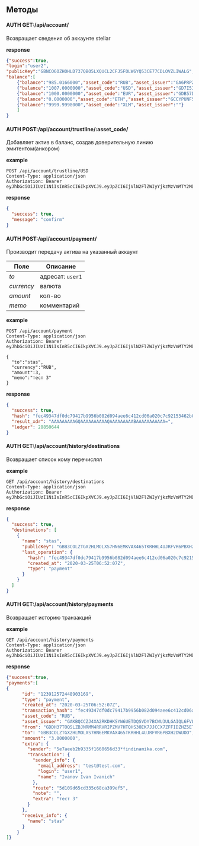## Методы

#### AUTH GET:/api/account/
Возвращает сведения об аккаунте stellar

**response**

```json
{"success":true,
"login":"user2",
"publicKey":"GBNCO6OZHOHLD737QBO5LXQUCL2CFJ5FOLW6YQ53CE77CDLOVZLIWALG",
"balance":[
    {"balance":"985.0166000","asset_code":"RUB","asset_issuer":"GA6PRPZOOYMQMDNPJZA46TJRUEXHTIQ2DE3XUPM5ZXYH7BVJ3HZC5TOB"},
    {"balance":"1007.0000000","asset_code":"USD","asset_issuer":"GD7I5IWXUWUJRW2FXDWDMIMNTVV63SB3YFBE5S7SGM3TWWNJKWRM32VD"},
    {"balance":"1000.0000000","asset_code":"EUR","asset_issuer":"GDB57DYTYHFPC6EBZTE2EN352RZRMYAJ7SQYLVUABOBYEQKH6IXOT6UU"},
    {"balance":"0.0000000","asset_code":"ETH","asset_issuer":"GCCYPUNF5VKKCS5AC2BQLI4J2MFCNCRZLFSMIK6CBDCCY4BLG35NJMJL"},
    {"balance":"9999.9998000","asset_code":"XLM","asset_issuer":""}
    ]
}
```

#### AUTH POST:/api/account/trustline/:asset_code/
Добавляет актив в баланс, создав доверительную линию эмитентом(анкором)

**example**
```http request
POST /api/account/trustline/USD
Content-Type: application/json
Authorization: Bearer eyJhbGciOiJIUzI1NiIsInR5cCI6IkpXVCJ9.eyJpZCI6IjVlN2FlZWIyYjkzMzVmMTY2MDY1NmQzMSIsInJvbGUiOiJ1c2VyIiwiaWF0IjoxNTg1MTE0ODA4LCJleHAiOjE1ODUxNTgwMDh9.2T60TxeY5mbPgbEj5DXTM01n5MQkkLm0DUZRU2x6EHc

```
**response**
```json
{
  "success": true,
  "message": "confirm"
}
```
#### AUTH POST:/api/account/payment/
Производит передачу актива на указанный аккаунт

Поле | Описание
--- | ---
_to_| адресат: `user1`
_currency_| валюта
_amount_| кол-во 
_memo_| комментарий

**example**
```http request
POST /api/account/payment
Content-Type: application/json
Authorization: Bearer eyJhbGciOiJIUzI1NiIsInR5cCI6IkpXVCJ9.eyJpZCI6IjVlN2FlZWIyYjkzMzVmMTY2MDY1NmQzMSIsInJvbGUiOiJ1c2VyIiwiaWF0IjoxNTg1MTE0ODA4LCJleHAiOjE1ODUxNTgwMDh9.2T60TxeY5mbPgbEj5DXTM01n5MQkkLm0DUZRU2x6EHc

{
  "to":"stas",
  "currency":"RUB",
  "amount":3,
  "memo":"тест 3"
}
```

**response**
```json
{
  "success": true,
  "hash": "fec49347df0dc79417b9956b082d094aee6c412cd06a020c7c92153462b04551",
  "result_xdr": "AAAAAAAAAGQAAAAAAAAAAQAAAAAAAAABAAAAAAAAAAA=",
  "ledger": 28850644
}
```

#### AUTH GET:/api/account/history/destinations
Возвращает список кому перечислял

**example**
```http request
GET /api/account/history/destinations
Content-Type: application/json
Authorization: Bearer eyJhbGciOiJIUzI1NiIsInR5cCI6IkpXVCJ9.eyJpZCI6IjVlN2FlZWIyYjkzMzVmMTY2MDY1NmQzMSIsInJvbGUiOiJ1c2VyIiwiaWF0IjoxNTg1MTE0ODA4LCJleHAiOjE1ODUxNTgwMDh9.2T60TxeY5mbPgbEj5DXTM01n5MQkkLm0DUZRU2x6EHc

```
**response**
```json
{
  "success": true,
  "destinations": [
    {
      "name": "stas",
      "publicKey": "GBB3COLZTGX2HLMOLXS7HN6EMKVAX465TKRHHL4UJRFVR6PBXH2DWUOO",
      "last_operation": {
        "hash": "fec49347df0dc79417b9956b082d094aee6c412cd06a020c7c92153462b04551",
        "created_at": "2020-03-25T06:52:07Z",
        "type": "payment"
      }
    }
  ]
}
```

#### AUTH GET:/api/account/history/payments
Возвращает историю транзакций

**example**
```http request
GET /api/account/history/payments
Content-Type: application/json
Authorization: Bearer eyJhbGciOiJIUzI1NiIsInR5cCI6IkpXVCJ9.eyJpZCI6IjVlN2FlZWIyYjkzMzVmMTY2MDY1NmQzMSIsInJvbGUiOiJ1c2VyIiwiaWF0IjoxNTg1MTE0ODA4LCJleHAiOjE1ODUxNTgwMDh9.2T60TxeY5mbPgbEj5DXTM01n5MQkkLm0DUZRU2x6EHc

```

**response**
```json
{"success":true,
"payments":[
{
      "id": "123912572448903169",
      "type": "payment",
      "created_at": "2020-03-25T06:52:07Z",
      "transaction_hash": "fec49347df0dc79417b9956b082d094aee6c412cd06a020c7c92153462b04551",
      "asset_code": "RUB",
      "asset_issuer": "GAKBQCCZJ4XA2RKDHKSYW6UETDQSVDY7BCWU3ULGAIQL6FVLOSD4ADXQ",
      "from": "GDDH37TOQSLZBJNRMM4RRVRIPZMV7HTQHS3OEK7JJCCX7ZFFIDZHZ5ET",
      "to": "GBB3COLZTGX2HLMOLXS7HN6EMKVAX465TKRHHL4UJRFVR6PBXH2DWUOO",
      "amount": "3.0000000",
      "extra": {
        "sender": "5e7aeeb2b9335f1660656d33*findinamika.com",
        "transaction": {
          "sender_info": {
            "email_address": "test@test.com",
            "login": "user1",
            "name": "Ivanov Ivan Ivanich"
          },
          "route": "5d109d65cd335c68ca399ef5",
          "note": "",
          "extra": "тест 3"
        }
      },
      "receive_info": {
        "name": "stas"
      }
    }
]}
```


